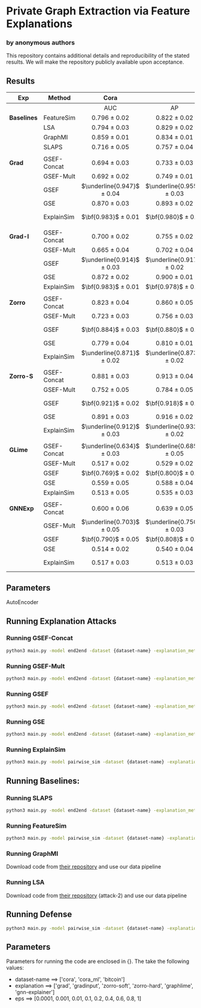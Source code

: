 # Private Graph Extraction via Feature Explanations
### by anonymous authors
This repository contains additional details and reproducibility of the stated results. 
We will make the repository publicly available upon acceptance. 

<!-- ## Motivation
<p align=center><img style="vertical-align:middle" width="500" height="290" src="https://github.com/iyempissy/graph-stealing-attacks-with-explanation/blob/main/images/motivation.png" /></p>

### Problem Definition: 
Given the explanation and/or some auxiliary information, can we reconstruct the private graph?

### Attack example: Graph Stealing Attacks with Explanation and Features (GSEF)
![alt text](https://github.com/iyempissy/graph-stealing-attacks-with-explanation/blob/main/images/GSEF.png?raw=true)


## Attack taxonomy based on attacker’s knowledge
<p align=center><img style="vertical-align:middle" width="300" height="200" src="https://github.com/iyempissy/graph-stealing-attacks-with-explanation/blob/main/images/attacktaxonomy.png" /></p> -->

## Results

| Exp       | Method      | Cora |    | CoraML |    | Bitcoin |    |
|-----------|-------------|:----:|:--:|:------:|:--:|:-------:|:--:|
|           |             | AUC  | AP | AUC    | AP | AUC     | AP |
| **Baselines** | FeatureSim  | 0.796 $\pm$ 0.02	| 0.822 $\pm$ 0.02 | 0.736 $\pm$ 0.03	| 0.776 $\pm$ 0.03 | 0.536 $\pm$ 0.05	| 0.476 $\pm$ 0.04|
|           | LSA         | 0.794 $\pm$ 0.03	| 0.829 $\pm$ 0.02 | 0.728 $\pm$ 0.04	| 0.759 $\pm$ 0.01 | 0.530 $\pm$ 0.05	| 0.500 $\pm$ 0.06|
|           | GraphMI     | 0.859 $\pm$ 0.01	| 0.834 $\pm$ 0.01 | 0.815 $\pm$ 0.02	| 0.810 $\pm$ 0.03 | 0.583 $\pm$ 0.06	| 0.515 $\pm$ 0.05|
|           | SLAPS       | 0.716 $\pm$ 0.05	| 0.757 $\pm$ 0.04 | 0.682 $\pm$ 0.02	| 0.738 $\pm$ 0.04 | 0.590 $\pm$ 0.04	| 0.557 $\pm$ 0.07|
|           |             |      |    |        |    |         |    |
|    **Grad**   | GSEF-Concat | 0.694 $\pm$ 0.03 | 0.733 $\pm$ 0.03  | 0.685 $\pm$ 0.02 | 0.749 $\pm$ 0.02 | 0.447 $\pm$ 0.04 | 0.476 $\pm$ 0.04|
|           | GSEF-Mult   |0.692 $\pm$ 0.02 | 0.749 $\pm$ 0.01 | 0.683 $\pm$ 0.04 | 0.762 $\pm$ 0.04 | 0.266 $\pm$ 0.06 | 0.381 $\pm$ 0.06|
|           | GSEF        |$\underline{0.947}$ $\pm$ 0.04 | $\underline{0.955}$ $\pm$ 0.03 | $\bf{0.902}$ $\pm$ 0.02 | $\underline{0.832}$ $\pm$ 0.03 | $\bf{0.700}$ $\pm$ 0.05 | $\bf{0.715}$ $\pm$ 0.05|
|           | GSE         |0.870 $\pm$ 0.03 | 0.893 $\pm$ 0.02 | 0.689 $\pm$ 0.05 | 0.761 $\pm$ 0.04 | 0.254 $\pm$ 0.07 | 0.376 $\pm$ 0.06|
|           | ExplainSim  | $\bf{0.983}$ $\pm$ 0.01 | $\bf{0.980}$ $\pm$ 0.01 | 0.900 $\pm$ 0.01 | $\bf{0.904}$ $\pm$ 0.01 | $\underline{0.694}$ $\pm$ 0.05 | $\underline{0.656}$ $\pm$ 0.03|
|           |             |      |    |        |    |         |    |
|    **Grad-I**   | GSEF-Concat | 0.700 $\pm$ 0.02  | 0.755 $\pm$ 0.02  | 0.703 $\pm$ 0.05 	| 0.753 $\pm$ 0.05  | 0.522 $\pm$ 0.08 	| 0.526 $\pm$ 0.06 |
|           | GSEF-Mult   | 0.665 $\pm$ 0.04  | 0.702 $\pm$ 0.04  | 0.710 $\pm$ 0.03  | 0.743 $\pm$ 0.05  | 0.228 $\pm$ 0.07 	| 0.363 $\pm$ 0.07 |
|           | GSEF        | $\underline{0.914}$ $\pm$ 0.03 	| $\underline{0.917}$ $\pm$ 0.02  | $\underline{0.802}$ $\pm$ 0.02 	| $\bf{0.842}$ $\pm$ 0.05  | $\bf{0.710}$ $\pm$ 0.04 	| $\bf{0.725}$ $\pm$ 0.05 |
|           | GSE         | 0.872 $\pm$ 0.02 	| 0.900 $\pm$ 0.01  |0.725 $\pm$ 0.04 	| 0.790 $\pm$ 0.04  | 0.256 $\pm$ 0.06 	| 0.377 $\pm$ 0.06 |
|           | ExplainSim  | $\bf{0.983}$  $\pm$ 0.01 	| $\bf{0.978}$  $\pm$ 0.01  | $\bf{0.908}$  $\pm$ 0.02 	| $\bf{0.911}$  $\pm$ 0.02  | 0.690 $\pm$ 0.05 	| 0.651 $\pm$ 0.07 |
|           |             |      |    |        |    |         |    |
|    **Zorro**   | GSEF-Concat | 0.823 $\pm$ 0.04	| 0.860 $\pm$ 0.05          | 0.735 $\pm$ 0.02	| 0.786 $\pm$ 0.01 | $\underline{0.575}$ $\pm$ 0.03 | 0.529 $\pm$ 0.05|
|           | GSEF-Mult   | 0.723 $\pm$ 0.03	| 0.756 $\pm$ 0.03 | 0.681 $\pm$ 0.02	| 0.697 $\pm$ 0.04 | 0.399 $\pm$ 0.07 | 0.449 $\pm$ 0.05|
|           | GSEF        | $\bf{0.884}$ $\pm$ 0.03	| $\bf{0.880}$ $\pm$ 0.04 | $\underline{0.776}$ $\pm$ 0.03	| $\underline{0.820}$ $\pm$ 0.02 | 0.537 $\pm$ 0.05 | $\underline{0.527}$ $\pm$ 0.04|
|           | GSE         | 0.779 $\pm$ 0.04	| 0.810 $\pm$ 0.01 | 0.722 $\pm$ 0.02	| 0.777 $\pm$ 0.02 | $\bf{0.596}$ $\pm$ 0.03 | $\bf{0.561}$ $\pm$ 0.03|
|           | ExplainSim  | $\underline{0.871}$ $\pm$ 0.02	| $\underline{0.873}$ $\pm$ 0.02 | $\bf{0.806}$ $\pm$ 0.02 | $\bf{0.829}$ $\pm$ 0.03 | 0.427 $\pm$ 0.06 | 0.485 $\pm$ 0.05|
|           |             |      |    |        |    |         |    |
|    **Zorro-S**   | GSEF-Concat | 0.881 $\pm$ 0.03 | 0.913 $\pm$ 0.04 | 0.751 $\pm$ 0.03	| 0.804 $\pm$ 0.03 | $\bf{0.602}$ $\pm$ 0.05 | $\bf{0.586}$ $\pm$ 0.04 |
|           | GSEF-Mult   | 0.752 $\pm$ 0.05 | 0.784 $\pm$ 0.05 | 0.710 $\pm$ 0.03	| 0.727 $\pm$ 0.02 | 0.536 $\pm$ 0.04 | 0.524 $\pm$ 0.04 |
|           | GSEF        | $\bf{0.921}$ $\pm$ 0.02	| $\bf{0.918}$ $\pm$ 0.01 | $\bf{0.797}$ $\pm$ 0.02	| $\bf{0.801}$ $\pm$ 0.01 | $\underline{0.595}$ $\pm$ 0.05 | $\underline{0.572}$ $\pm$ 0.08|
|           | GSE         | 0.891 $\pm$ 0.03	| 0.916 $\pm$ 0.02 | 0.774 $\pm$ 0.02	| 0.818 $\pm$ 0.02 | 0.560 $\pm$ 0.08 | 0.561 $\pm$ 0.07 |
|           | ExplainSim  | $\underline{0.912}$ $\pm$ 0.03	| $\underline{0.932}$ $\pm$ 0.02 | 0.732 $\pm$ 0.02	| 0.804 $\pm$ 0.01 | 0.480 $\pm$ 0.05 | 0.489 $\pm$ 0.06 |
|           |             |      |    |        |    |         |    |
|    **GLime**   | GSEF-Concat | $\underline{0.634}$    $\pm$ 0.03       | $\underline{0.685}$ $\pm$ 0.05          | $\underline{0.627}$ $\pm$ 0.05	| $\underline{0.664}$ $\pm$ 0.03 | $\underline{0.536}$ $\pm$ 0.08 | $\underline{0.538}$ $\pm$ 0.04
|           | GSEF-Mult   |0.517 $\pm$ 0.02 | 0.529 $\pm$ 0.02 | 0.563 $\pm$ 0.04	| 0.570 $\pm$ 0.05 | 0.238 $\pm$ 0.08 | 0.362 $\pm$ 0.08 |
|           | GSEF        | $\bf{0.769}$ $\pm$ 0.02	| $\bf{0.800}$ $\pm$ 0.03 | $\bf{0.681}$ $\pm$ 0.03	| $\bf{0.740}$ $\pm$ 0.04 | $\bf{0.548}$ $\pm$ 0.05 | $\bf{0.542}$ $\pm$ 0.07 |
|           | GSE         | 0.559 $\pm$ 0.05	| 0.588 $\pm$ 0.04 | 0.503 $\pm$ 0.03	| 0.565 $\pm$ 0.02 | 0.262 $\pm$ 0.13 | 0.371 $\pm$ 0.16|
|           | ExplainSim  | 0.513 $\pm$ 0.05	| 0.535 $\pm$ 0.03 | 0.522 $\pm$ 0.03	| 0.515 $\pm$ 0.03 | 0.502 $\pm$ 0.08 | 0.498 $\pm$ 0.05|
|           |             |      |    |        |    |         |    |
|    **GNNExp**   | GSEF-Concat | 0.600 $\pm$ 0.06 | 0.639  $\pm$ 0.05 | 0.649 $\pm$ 0.05	| 0.677 $\pm$ 0.04 | 0.418 $\pm$ 0.07 | 0.459 $\pm$ 0.09|
|           | GSEF-Mult    | $\underline{0.703}$ $\pm$ 0.05 | $\underline{0.750}$ $\pm$ 0.03 | $\underline{0.661}$ $\pm$ 0.03	| $\underline{0.720}$ $\pm$ 0.02 | 0.391 $\pm$ 0.08 | 0.451 $\pm$ 0.05|
|           | GSEF        | $\bf{0.790}$ $\pm$ 0.05	| $\bf{0.808}$ $\pm$ 0.05 | $\bf{0.700}$ $\pm$ 0.04	| $\bf{0.732}$ $\pm$ 0.03 | $\bf{0.605}$ $\pm$ 0.05 | $\bf{0.573}$ $\pm$ 0.06 |
|           | GSE         |0.514 $\pm$ 0.02	| 0.540 $\pm$ 0.04 | 0.461 $\pm$ 0.05	| 0.494 $\pm$ 0.03 | 0.322 $\pm$ 0.08 | 0.406 $\pm$ 0.06 |
|           | ExplainSim  |0.517 $\pm$ 0.03	| 0.513 $\pm$ 0.03 | 0.498 $\pm$ 0.04	| 0.499 $\pm$ 0.04 | $\underline{0.539}$ $\pm$ 0.07 | $\underline{0.523}$ $\pm$ 0.06 |


## Parameters
AutoEncoder

## Running Explanation Attacks

### Running GSEF-Concat
```bash
python3 main.py -model end2end -dataset {dataset-name} -explanation_method {explanation} -ntrials 10 -attack_type gsef_concat 
```

### Running GSEF-Mult
```bash
python3 main.py -model end2end -dataset {dataset-name} -explanation_method {explanation} -ntrials 10 -attack_type gsef_mult
```

### Running GSEF
```bash
python3 main.py -model end2end -dataset {dataset-name} -explanation_method {explanation} -use_exp_as_reconstruction_loss 1 -ntrials 10 -attack_type gsef
```

### Running GSE
```bash
python3 main.py -model end2end -dataset {dataset-name} -explanation_method {explanation} -ntrials 10 -attack_type gse
```

### Running ExplainSim
```bash
python3 main.py -model pairwise_sim -dataset {dataset-name} -explanation_method {explanation} -ntrials 10 -attack_type explainsim
```

## Running Baselines:

### Running SLAPS
```bash
python3 main.py -model end2end -dataset {dataset-name} -explanation_method {explanation} -ntrials 10 -attack_type slaps
```

### Running FeatureSim
```bash
python3 main.py -model pairwise_sim -dataset {dataset-name} -explanation_method {explanation} -ntrials 10 -attack_type featuresim
```

### Running GraphMI
Download code from [their repository](https://github.com/zaixizhang/GraphMI) and use our data pipeline

### Running LSA
Download code from [their repository](https://github.com/xinleihe/link_stealing_attack) (attack-2) and use our data pipeline


## Running Defense
```bash
python3 main.py -model pairwise_sim -dataset {dataset-name} -explanation_method zorro-hard -ntrials 10 -attack_type explainsim -use_defense 5 -epsilon {eps}
```

## Parameters
Parameters for running the code are enclosed in {}. The take the following values:
- dataset-name ==> ['cora', 'cora_ml', 'bitcoin']
- explanation ==> ['grad', 'gradinput', 'zorro-soft', 'zorro-hard', 'graphlime', 'gnn-explainer']
- eps ==> [0.0001, 0.001, 0.01, 0.1, 0.2, 0.4, 0.6, 0.8, 1]
